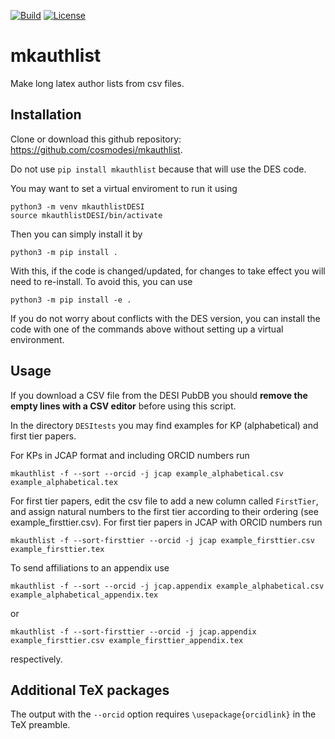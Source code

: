 [![Build](https://github.com/cosmodesi/mkauthlist/actions/workflows/python-package.yml/badge.svg)](https://github.com/cosmodesi/mkauthlist/actions/workflows/python-package.yml)
[![License](https://img.shields.io/badge/license-MIT-blue.svg)](../../)

mkauthlist
==========

Make long latex author lists from csv files.

Installation
------------

Clone or download this github repository: <https://github.com/cosmodesi/mkauthlist>.

Do not use `pip install mkauthlist` because that will use the DES code.

You may want to set a virtual enviroment to run it using

```shell
python3 -m venv mkauthlistDESI
source mkauthlistDESI/bin/activate
```

Then you can simply install it by

```shell
python3 -m pip install .
```
With this, if the code is changed/updated, for changes to take effect you will need to re-install.
To avoid this, you can use
```shell
python3 -m pip install -e .
```

If you do not worry about conflicts with the DES version, you can install the code with one of the commands above without setting up a virtual environment.

Usage
-----

If you download a CSV file from the DESI PubDB you should **remove the empty lines with a CSV editor** before using this script.

In the directory `DESItests` you may find examples for KP (alphabetical) and first tier papers.

For KPs in JCAP format and including ORCID numbers run

```shell
mkauthlist -f --sort --orcid -j jcap example_alphabetical.csv example_alphabetical.tex
```

For first tier papers, edit the csv file to add a new column called `FirstTier`, and assign natural numbers to the first tier according to their ordering (see example_firsttier.csv).
For first tier papers in JCAP with ORCID numbers run

```shell
mkauthlist -f --sort-firsttier --orcid -j jcap example_firsttier.csv example_firsttier.tex
```

To send affiliations to an appendix use
```shell
mkauthlist -f --sort --orcid -j jcap.appendix example_alphabetical.csv example_alphabetical_appendix.tex
```
or
```shell
mkauthlist -f --sort-firsttier --orcid -j jcap.appendix example_firsttier.csv example_firsttier_appendix.tex
```
respectively.


Additional TeX packages
-----
The output with the `--orcid` option requires `\usepackage{orcidlink}` in the TeX preamble.


